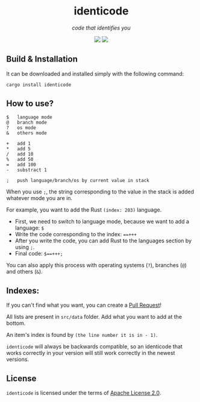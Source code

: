 <div align="center">
	<h1>identicode</h1>
	<p><i>code that identifies you</i></p>
	<a href="https://crates.io/crates/identicode"><img src="https://img.shields.io/crates/v/identicode?style=flat-square"/></a>
	<img src="https://img.shields.io/github/license/gulje/identicode?style=flat-square"/>
</div>

## Build & Installation
It can be downloaded and installed simply with the following command:
```sh
cargo install identicode
```

## How to use?
```
$	language mode
@	branch mode
?	os mode
&	others mode

+	add 1
*	add 5
/	add 10
%	add 50
=	add 100
-	substract 1

;	push language/branch/os by current value in stack 
```
When you use `;`, the string corresponding to the value in the stack is added whatever mode you are in.

For example, you want to add the Rust `(index: 203)` language.
- First, we need to switch to language mode, because we want to add a language: `$`
- Write the code corresponding to the index: `==+++`
- After you write the code, you can add Rust to the languages section by using `;`.
- Final code: `$==+++;`

You can also apply this process with operating systems (`?`), branches (`@`) and
others (`&`).

## Indexes:
If you can't find what you want, you can create a [Pull Request](https://github.com/gulje/identicode/pulls)!

All lists are present in `src/data` folder. Add what you want to add at the bottom.

An item's index is found by `(the line number it is in - 1)`.

`identicode` will always be backwards compatible, so an identicode that works correctly
in your version will still work correctly in the newest versions.

## License
`identicode` is licensed under the terms of [Apache License 2.0](LICENSE).
